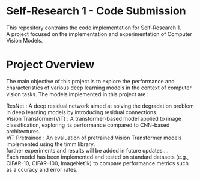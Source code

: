 # Self-Research 1 - Code Submission  
This repository contrains the code implementation for Self-Research 1.  
A project focused on the implementation and experimentation of Computer Vision Models.  

# Project Overview  
The main objective of this project is to explore the performance and characteristics of various deep learning models in the context of computer vision tasks. The models implemented in this project are :  

ResNet : A deep residual network aimed at solving the degradation problem in deep learning models by introducing residual connections.  
Vision Transformer(ViT) : A transformer-based model applied to image classification, exploring its performance compared to CNN-based architectures.  
ViT Pretrained : An evaluation of pretrained Vision Transformer models implemented using the timm library.  
further experiments and results will be added in future updates....  
Each model has been implemented and tested on standard datasets (e.g., CIFAR-10, CIFAR-100, ImageNet1k) to compare performance metrics such as a ccuracy and error rates.  
